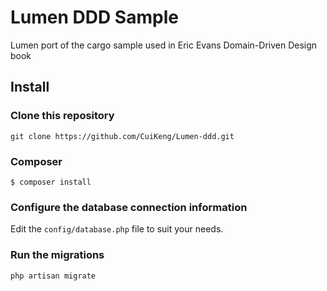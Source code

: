 # Lumen DDD Sample

Lumen port of the cargo sample used in Eric Evans Domain-Driven Design book

## Install

### Clone this repository

```
git clone https://github.com/CuiKeng/Lumen-ddd.git
```

### Composer

```
$ composer install
```

### Configure the database connection information

Edit the `config/database.php` file to suit your needs.

### Run the migrations

```
php artisan migrate
```

